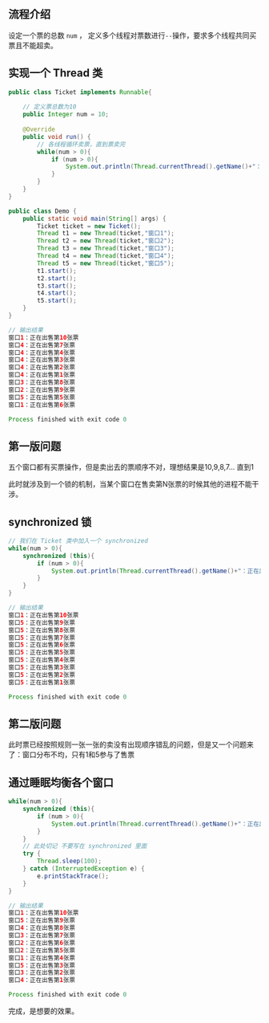 ## 流程介绍

设定一个票的总数 `num` ， 定义多个线程对票数进行`--`操作，要求多个线程共同买票且不能超卖。



## 实现一个 Thread 类

```java
public class Ticket implements Runnable{
    
    // 定义票总数为10
    public Integer num = 10;
    
    @Override
    public void run() {
        // 各线程循环卖票，直到票卖完
        while(num > 0){
            if (num > 0){
                System.out.println(Thread.currentThread().getName()+"：正在出售第"+num--+"张票");
            }
        }
    }
}
```

```java
public class Demo {
    public static void main(String[] args) {
        Ticket ticket = new Ticket();
        Thread t1 = new Thread(ticket,"窗口1");
        Thread t2 = new Thread(ticket,"窗口2");
        Thread t3 = new Thread(ticket,"窗口3");
        Thread t4 = new Thread(ticket,"窗口4");
        Thread t5 = new Thread(ticket,"窗口5");
        t1.start();
        t2.start();
        t3.start();
        t4.start();
        t5.start();
    }
}
```

```java
// 输出结果
窗口1：正在出售第10张票
窗口4：正在出售第7张票
窗口4：正在出售第4张票
窗口4：正在出售第3张票
窗口4：正在出售第2张票
窗口4：正在出售第1张票
窗口3：正在出售第8张票
窗口2：正在出售第9张票
窗口5：正在出售第5张票
窗口1：正在出售第6张票

Process finished with exit code 0

```



## 第一版问题

五个窗口都有买票操作，但是卖出去的票顺序不对，理想结果是10,9,8,7... 直到1

此时就涉及到一个锁的机制，当某个窗口在售卖第N张票的时候其他的进程不能干涉。



## synchronized 锁

```java
// 我们在 Ticket 类中加入一个 synchronized 
while(num > 0){
    synchronized (this){
        if (num > 0){
            System.out.println(Thread.currentThread().getName()+"：正在出售第"+num--+"张票");
        }
    }
}
```

```java
// 输出结果
窗口1：正在出售第10张票
窗口5：正在出售第9张票
窗口5：正在出售第8张票
窗口5：正在出售第7张票
窗口5：正在出售第6张票
窗口5：正在出售第5张票
窗口5：正在出售第4张票
窗口5：正在出售第3张票
窗口5：正在出售第2张票
窗口5：正在出售第1张票

Process finished with exit code 0

```

## 第二版问题

此时票已经按照规则一张一张的卖没有出现顺序错乱的问题，但是又一个问题来了：窗口分布不均，只有1和5参与了售票

## 通过睡眠均衡各个窗口

```java
while(num > 0){
    synchronized (this){
        if (num > 0){
            System.out.println(Thread.currentThread().getName()+"：正在出售第"+num--+"张票");
        }
    }
    // 此处切记 不要写在 synchronized 里面
    try {
        Thread.sleep(100);
    } catch (InterruptedException e) {
        e.printStackTrace();
    }
}
```



```java
// 输出结果
窗口1：正在出售第10张票
窗口5：正在出售第9张票
窗口4：正在出售第8张票
窗口3：正在出售第7张票
窗口2：正在出售第6张票
窗口2：正在出售第5张票
窗口1：正在出售第4张票
窗口5：正在出售第3张票
窗口3：正在出售第2张票
窗口4：正在出售第1张票

Process finished with exit code 0

```



完成，是想要的效果。